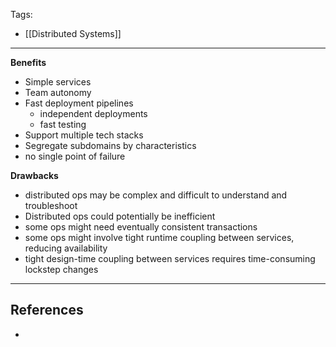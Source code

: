 Tags:
- [[Distributed Systems]]
---
**Benefits**
- Simple services
- Team autonomy
- Fast deployment pipelines
	- independent deployments
	- fast testing
- Support multiple tech stacks
- Segregate subdomains by characteristics
- no single point of failure

**Drawbacks**
- distributed ops may be complex and difficult to understand and troubleshoot
- Distributed ops could potentially be inefficient
- some ops might need eventually consistent transactions
- some ops might involve tight runtime coupling between services, reducing availability
- tight design-time coupling between services requires time-consuming lockstep changes

---
## References
- 
